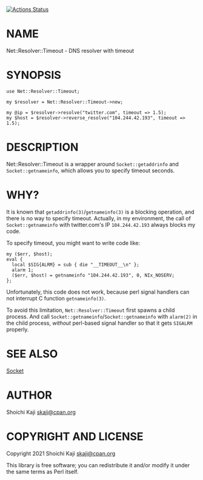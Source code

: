 [![Actions Status](https://github.com/skaji/Net-Resolver-Timeout/workflows/linux/badge.svg)](https://github.com/skaji/Net-Resolver-Timeout/actions)

# NAME

Net::Resolver::Timeout - DNS resolver with timeout

# SYNOPSIS

    use Net::Resolver::Timeout;

    my $resolver = Net::Resolver::Timeout->new;

    my @ip = $resolver->resolve("twitter.com", timeout => 1.5);
    my $host = $resolver->reverse_resolve("104.244.42.193", timeout => 1.5);

# DESCRIPTION

Net::Resolver::Timeout is a wrapper around `Socket::getaddrinfo` and `Socket::getnameinfo`,
which allows you to specify timeout seconds.

# WHY?

It is known that `getaddrinfo(3)`/`getnameinfo(3)` is a blocking operation, and there is no way to specify timeout.
Actually, in my environment, the call of `Socket::getnameinfo` with twitter.com's IP `104.244.42.193` always blocks my code.

To specify timeout, you might want to write code like:

    my ($err, $host);
    eval {
      local $SIG{ALRM} = sub { die "__TIMEOUT__\n" };
      alarm 1;
      ($err, $host) = getnameinfo "104.244.42.193", 0, NIx_NOSERV;
    };

Unfortunately, this code does not work, because perl signal handlers can not interrupt C function `getnameinfo(3)`.

To avoid this limitation, `Net::Resolver::Timeout` first spawns a child process.
And call `Socket::getnameinfo`/`Socket::getnameinfo` with `alarm(2)` in the child process, _without_ perl-based signal handler
so that it gets `SIGALRM` properly.

# SEE ALSO

[Socket](https://metacpan.org/pod/Socket)

# AUTHOR

Shoichi Kaji <skaji@cpan.org>

# COPYRIGHT AND LICENSE

Copyright 2021 Shoichi Kaji <skaji@cpan.org>

This library is free software; you can redistribute it and/or modify
it under the same terms as Perl itself.
